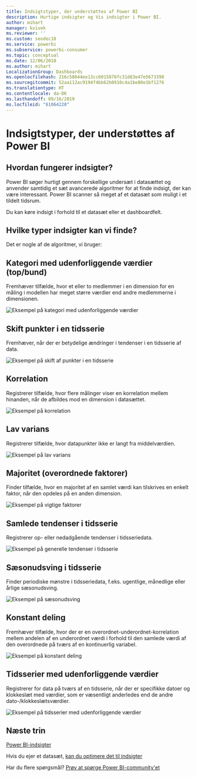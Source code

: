 ```yaml
---
title: Indsigtstyper, der understøttes af Power BI
description: Hurtige indsigter og Vis indsigter i Power BI.
author: mihart
manager: kvivek
ms.reviewer: ''
ms.custom: seodec18
ms.service: powerbi
ms.subservice: powerbi-consumer
ms.topic: conceptual
ms.date: 12/06/2018
ms.author: mihart
LocalizationGroup: Dashboards
ms.openlocfilehash: 216c58644ee13cc6015878fc31d83e47e5673398
ms.sourcegitcommit: 52aa112ac9194f4bb62b0910c4a1be80e1bf1276
ms.translationtype: HT
ms.contentlocale: da-DK
ms.lasthandoff: 09/16/2019
ms.locfileid: "61064220"
---
```

# <a name="types-of-insights-supported-by-power-bi"></a>Indsigtstyper, der understøttes af Power BI
## <a name="how-does-insights-work"></a>Hvordan fungerer indsigter?
Power BI søger hurtigt gennem forskellige undersæt i datasættet og anvender samtidig et sæt avancerede algoritmer for at finde indsigt, der kan være interessant. Power BI scanner så meget af et datasæt som muligt i et tildelt tidsrum.

Du kan køre indsigt i forhold til et datasæt eller et dashboardfelt.   

## <a name="what-types-of-insights-can-we-find"></a>Hvilke typer indsigter kan vi finde?
Det er nogle af de algoritmer, vi bruger:

## <a name="category-outliers-topbottom"></a>Kategori med udenforliggende værdier (top/bund)
Fremhæver tilfælde, hvor et eller to medlemmer i en dimension for en måling i modellen har meget større værdier end andre medlemmerne i dimensionen.  

![Eksempel på kategori med udenforliggende værdier](./media/end-user-insight-types/pbi_auto_insight_types_category_outliers.png)

## <a name="change-points-in-a-time-series"></a>Skift punkter i en tidsserie
Fremhæver, når der er betydelige ændringer i tendenser i en tidsserie af data.

![Eksempel på skift af punkter i en tidsserie](./media/end-user-insight-types/pbi_auto_insight_types_changepoint.png)

## <a name="correlation"></a>Korrelation
Registrerer tilfælde, hvor flere målinger viser en korrelation mellem hinanden, når de afbildes mod en dimension i datasættet.

![Eksempel på korrelation](./media/end-user-insight-types/pbi_auto_insight_types_correlation.png)

## <a name="low-variance"></a>Lav varians
Registrerer tilfælde, hvor datapunkter ikke er langt fra middelværdien.

![Eksempel på lav varians](./media/end-user-insight-types/power-bi-low-variance.png)

## <a name="majority-major-factors"></a>Majoritet (overordnede faktorer)
Finder tilfælde, hvor en majoritet af en samlet værdi kan tilskrives en enkelt faktor, når den opdeles på en anden dimension.  

![Eksempel på vigtige faktorer](./media/end-user-insight-types/pbi_auto_insight_types_majority.png)

## <a name="overall-trends-in-time-series"></a>Samlede tendenser i tidsserie
Registrerer op- eller nedadgående tendenser i tidsseriedata.

![Eksempel på generelle tendenser i tidsserie](./media/end-user-insight-types/pbi_auto_insight_types_trend.png)

## <a name="seasonality-in-time-series"></a>Sæsonudsving i tidsserie
Finder periodiske mønstre i tidsseriedata, f.eks. ugentlige, månedlige eller årlige sæsonudsving.

![Eksempel på sæsonudsving](./media/end-user-insight-types/pbi_auto_insight_types_seasonality_new.png)

## <a name="steady-share"></a>Konstant deling
Fremhæver tilfælde, hvor der er en overordnet-underordnet-korrelation mellem andelen af en underordnet værdi i forhold til den samlede værdi af den overordnede på tværs af en kontinuerlig variabel.

![Eksempel på konstant deling](./media/end-user-insight-types/pbi_auto_insight_types_steadyshare.png)

## <a name="time-series-outliers"></a>Tidsserier med udenforliggende værdier
Registrerer for data på tværs af en tidsserie, når der er specifikke datoer og klokkeslæt med værdier, som er væsentligt anderledes end de andre dato-/klokkeslætsværdier.

![Eksempel på tidsserier med udenforliggende værdier](./media/end-user-insight-types/pbi_auto_insight_types_time_series_outliers.png)

## <a name="next-steps"></a>Næste trin
[Power BI-indsigter](end-user-insights.md)

Hvis du ejer et datasæt, [kan du optimere det til indsigter](../service-insights-optimize.md)

Har du flere spørgsmål? [Prøv at spørge Power BI-community'et](http://community.powerbi.com/)

